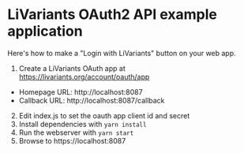 # LiVariants OAuth2 API example application

Here's how to make a "Login with LiVariants" button on your web app.

1. Create a LiVariants OAuth app at https://livariants.org/account/oauth/app
  - Homepage URL: http://localhost:8087
  - Callback URL: http://localhost:8087/callback
2. Edit index.js to set the oauth app client id and secret
3. Install dependencies with `yarn install`
4. Run the webserver with `yarn start`
5. Browse to https://localhost:8087
